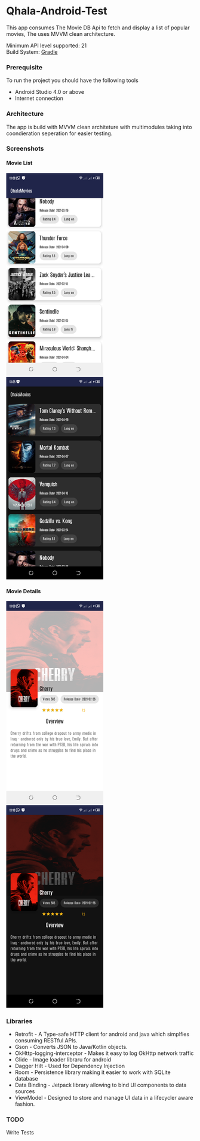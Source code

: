 # Qhala-Android-Test
This app consumes The Movie DB Api to fetch and display a list of popular movies, The uses MVVM clean architecture.
<br>


Minimum API level supported: 21
<br>
Build System: [Gradle](https://gradle.org/)

### Prerequisite
To run the project you should have the following tools
* Android Studio 4.0 or above
* Internet connection

### Architecture
The app is build with MVVM clean architeture with multimodules taking into coondieration seperation for easier testing.

### Screenshots
#### Movie List
<img src="/art/list_light.png" width="260">&emsp;<img src="/art/list_dark.png" width="260">

#### Movie Details
<img src="/art/detail_light.png" width="260">&emsp;<img src="/art/detail_dark.png" width="260">

### Libraries
* Retrofit - A Type-safe HTTP client for android and java which simplfies consuming RESTful APIs.
* Gson - Converts JSON to Java/Kotlin objects.
* OkHttp-logging-interceptor - Makes it easy to log OkHttp network traffic
* Glide - Image loader libraru for android
* Dagger Hilt - Used for Dependency Injection
* Room - Persistence library making it easier to work with SQLite database
* Data Binding - Jetpack library allowing to bind UI components to data sources
* ViewModel - Designed to store and manage UI data in a lifecycler aware fashion.

### TODO
Write Tests

